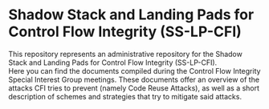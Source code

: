 
# Shadow Stack and Landing Pads for Control Flow Integrity (SS-LP-CFI)

This repository represents an administrative repository for the Shadow Stack and Landing Pads for Control Flow Integrity (SS-LP-CFI).  
Here you can find the documents compiled during the Control Flow Integrity Special Interest Group meetings. These documents offer an 
overview of the attacks CFI tries to prevent (namely Code Reuse Attacks), as well as a short description of schemes and strategies 
that try to mitigate said attacks.
